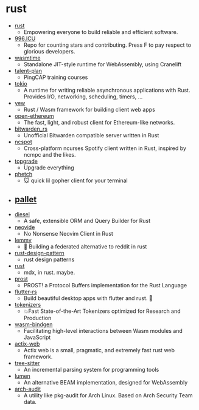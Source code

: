 # rust
- [rust](https://github.com/rust-lang/rust)
  - Empowering everyone to build reliable and efficient software.
- [996.ICU](https://github.com/996icu/996.ICU)
  - Repo for counting stars and contributing. Press F to pay respect to glorious developers.
- [wasmtime](https://github.com/bytecodealliance/wasmtime)
  - Standalone JIT-style runtime for WebAssembly, using Cranelift
- [talent-plan](https://github.com/pingcap/talent-plan)
  - PingCAP training courses
- [tokio](https://github.com/tokio-rs/tokio)
  - A runtime for writing reliable asynchronous applications with Rust. Provides I/O, networking, scheduling, timers, ...
- [yew](https://github.com/yewstack/yew)
  - Rust / Wasm framework for building client web apps
- [open-ethereum](https://github.com/OpenEthereum/open-ethereum)
  - The fast, light, and robust client for Ethereum-like networks.
- [bitwarden_rs](https://github.com/dani-garcia/bitwarden_rs)
  - Unofficial Bitwarden compatible server written in Rust
- [ncspot](https://github.com/hrkfdn/ncspot)
  - Cross-platform ncurses Spotify client written in Rust, inspired by ncmpc and the likes.
- [topgrade](https://github.com/r-darwish/topgrade)
  - Upgrade everything
- [phetch](https://github.com/xvxx/phetch)
  - 🐭 quick lil gopher client for your terminal
- [pallet](https://github.com/kardeiz/pallet)
  - 
- [diesel](https://github.com/diesel-rs/diesel)
  - A safe, extensible ORM and Query Builder for Rust
- [neovide](https://github.com/Kethku/neovide)
  - No Nonsense Neovim Client in Rust
- [lemmy](https://github.com/dessalines/lemmy)
  - 🐀 Building a federated alternative to reddit in rust
- [rust-design-pattern](https://github.com/lpxxn/rust-design-pattern)
  - rust design patterns
- [rust](https://github.com/mdx-js/rust)
  - mdx, in rust. maybe.
- [prost](https://github.com/danburkert/prost)
  - PROST! a Protocol Buffers implementation for the Rust Language
- [flutter-rs](https://github.com/flutter-rs/flutter-rs)
  - Build beautiful desktop apps with flutter and rust. 🌠
- [tokenizers](https://github.com/huggingface/tokenizers)
  - 💥Fast State-of-the-Art Tokenizers optimized for Research and Production
- [wasm-bindgen](https://github.com/rustwasm/wasm-bindgen)
  - Facilitating high-level interactions between Wasm modules and JavaScript
- [actix-web](https://github.com/actix/actix-web)
  - Actix web is a small, pragmatic, and extremely fast rust web framework.
- [tree-sitter](https://github.com/tree-sitter/tree-sitter)
  - An incremental parsing system for programming tools
- [lumen](https://github.com/lumen/lumen)
  - An alternative BEAM implementation, designed for WebAssembly
- [arch-audit](https://github.com/ilpianista/arch-audit)
  - A utility like pkg-audit for Arch Linux. Based on Arch Security Team data.
